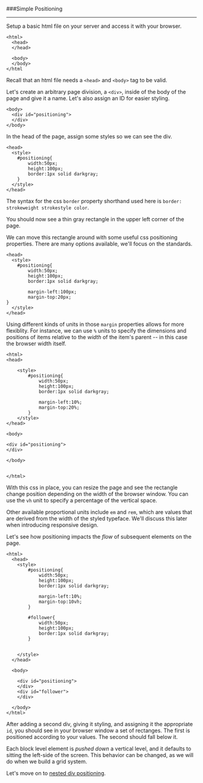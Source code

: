 ###Simple Positioning

-----

Setup a basic html file on your server and access it with your browser.

```
<html>
  <head>
  </head>

  <body>
  </body>
</html
```

Recall that an html file needs a `<head>` and `<body>` tag to be valid.

Let's create an arbitrary page division, a `<div>`, inside of the body of the page and give it a name. Let's also assign an ID for easier styling.

```
<body>
  <div id="positioning">
  </div>
</body>
```

In the head of the page, assign some styles so we can see the div.

```
<head>
  <style>
    #positioning{
		width:50px;
		height:100px;
		border:1px solid darkgray;    
    }
  </style>
</head>
```

The syntax for the css `border` property shorthand used here is `border: strokeweight strokestyle color`. 

You should now see a thin gray rectangle in the upper left corner of the page.

We can move this rectangle around with some useful css positioning properties. There are many options available, we'll focus on the standards.

```
<head>
  <style>
    #positioning{
		width:50px;
		height:100px;
		border:1px solid darkgray;    
		
		margin-left:100px;
		margin-top:20px;
}
  </style>
</head>
```

Using different kinds of units in those `margin` properties allows for more flexiblity. For instance, we can use `%` units to specify the dimensions and positions of items relative to the *width* of the item's parent -- in this case the browser width itself.


```
<html>
<head>
	
	<style>
		#positioning{
			width:50px;
			height:100px;        
			border:1px solid darkgray;    
			
			margin-left:10%;
			margin-top:20%;
		}
	</style>
</head>

<body>

<div id="positioning"> 
</div>

</body>


</html>
```

With this css in place, you can resize the page and see the rectangle change position depending on the width of the browser window. You can use the `vh` unit to specify a percentage of the vertical space.

Other available proportional units include `em` and `rem`, which are values that are derived from the width of the styled typeface. We'll discuss this later when introducing responsive design.

Let's see how positioning impacts the *flow* of subsequent elements on the page. 

```
<html>
  <head>
	<style>	
		#positioning{
			width:50px;
			height:100px;
			border:1px solid darkgray;    

			margin-left:10%;
			margin-top:10vh;
		}

		#follower{
			width:50px;
			height:100px;
			border:1px solid darkgray;    
		}


	</style>
  </head>

  <body>

	<div id="positioning"> 
	</div>
	<div id="follower"> 
	</div>

  </body>
</html>
```

After adding a second div, giving it styling, and assigning it the appropriate `id`, you should see in your browser window a set of rectanges. The first is positioned according to your values. The second should fall below it.

Each block level element is *pushed down* a vertical level, and it defaults to sitting the left-side of the screen. This behavior can be changed, as we will do when we build a grid system.

Let's move on to [nested div positioning](nested.md).
